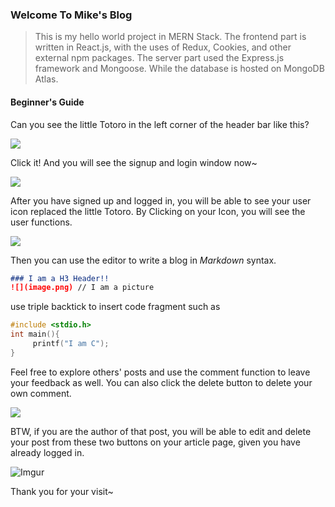 ### Welcome To Mike's Blog

>This is my hello world project in MERN Stack. The frontend part is written in React.js, with the uses of Redux, Cookies, and other external npm packages. The server part used the Express.js framework and Mongoose. While the database is hosted on MongoDB Atlas.

#### Beginner's Guide

Can you see the little Totoro in the left corner of the header bar like this? 

![](https://ih1.redbubble.net/image.787242372.7509/flat,128x128,075,t.u1.jpg)

Click it! And you will see the signup and login window now~ 

![](https://i.ibb.co/ccpJCBz/Screen-Shot-2020-05-24-at-9-46-30-PM.png)

After you have signed up and logged in, you will be able to see your user icon replaced the little Totoro. 
By Clicking on your Icon, you will see the user functions. 

![](https://i.ibb.co/ZXVP2Gb/Screen-Shot-2020-05-24-at-9-48-09-PM.png)

Then you can use the editor to write a blog in *Markdown* syntax.

```markdown
### I am a H3 Header!!
![](image.png) // I am a picture
```
use triple backtick to insert code fragment such as
```C
#include <stdio.h>
int main(){
     printf("I am C");
}
```


Feel free to explore others' posts and use the comment function to leave your feedback as well. You can also click the delete button to delete your own comment.


![](https://i.ibb.co/QcGsFph/Screen-Shot-2020-05-24-at-10-47-32-PM.png)

BTW, if you are the author of that post, you will be able to edit and delete your post from these two buttons on your article page, given you have already logged in. 

![Imgur](https://i.imgur.com/9Vr4cCG.png)

Thank you for your visit~
